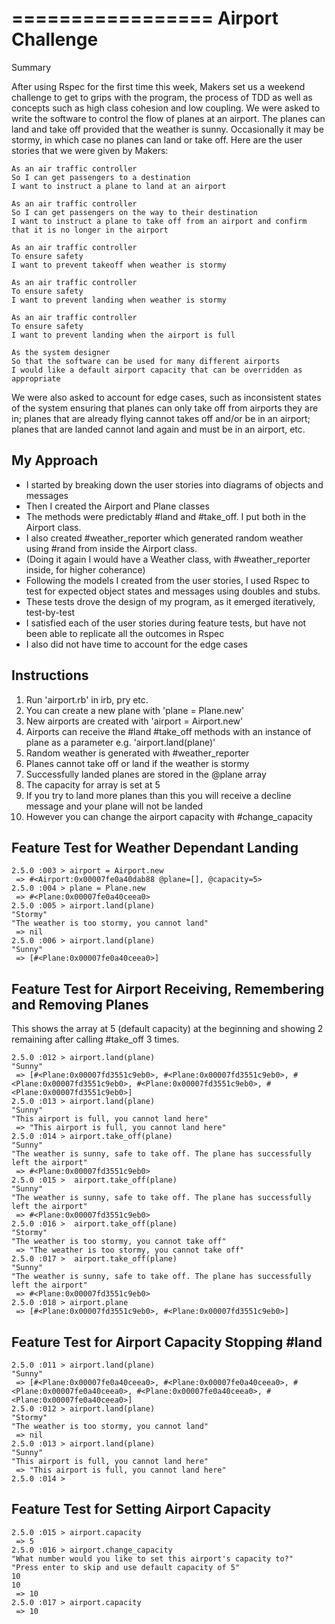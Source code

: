 =================
Airport Challenge
=================

Summary

After using Rspec for the first time this week, Makers set us a weekend challenge to get to grips with the program, the process of TDD as well as concepts such as high class cohesion and low coupling. We were asked to write the software to control the flow of planes at an airport. The planes can land and take off provided that the weather is sunny. Occasionally it may be stormy, in which case no planes can land or take off.  Here are the user stories that we were given by Makers:

```
As an air traffic controller 
So I can get passengers to a destination 
I want to instruct a plane to land at an airport

As an air traffic controller 
So I can get passengers on the way to their destination 
I want to instruct a plane to take off from an airport and confirm that it is no longer in the airport

As an air traffic controller 
To ensure safety 
I want to prevent takeoff when weather is stormy 

As an air traffic controller 
To ensure safety 
I want to prevent landing when weather is stormy 

As an air traffic controller 
To ensure safety 
I want to prevent landing when the airport is full 

As the system designer
So that the software can be used for many different airports
I would like a default airport capacity that can be overridden as appropriate

```

We were also asked to account for edge cases, such as inconsistent states of the system ensuring that planes can only take off from airports they are in; planes that are already flying cannot takes off and/or be in an airport; planes that are landed cannot land again and must be in an airport, etc.


My Approach
---------
* I started by breaking down the user stories into diagrams of objects and messages
* Then I created the Airport and Plane classes
* The methods were predictably #land and #take_off. I put both in the Airport class.
* I also created #weather_reporter which generated random weather using #rand from inside the Airport class.
* (Doing it again I would have a Weather class, with #weather_reporter inside, for higher coherance)
* Following the models I created from the user stories, I used Rspec to test for expected object states and messages using doubles and stubs.
* These tests drove the design of my program, as it emerged iteratively, test-by-test
* I satisfied each of the user stories during feature tests, but have not been able to replicate all the outcomes in Rspec
* I also did not have time to account for the edge cases


Instructions
---------
1. Run 'airport.rb' in irb, pry etc.
2. You can create a new plane with 'plane = Plane.new'
3. New airports are created with 'airport = Airport.new'
4. Airports can receive the #land #take_off methods with an instance of plane as a parameter e.g. 'airport.land(plane)'
5. Random weather is generated with #weather_reporter
6. Planes cannot take off or land if the weather is stormy
7. Successfully landed planes are stored in the @plane array
8. The capacity for array is set at 5
9. If you try to land more planes than this you will receive a decline message and your plane will not be landed
10. However you can change the airport capacity with #change_capacity


Feature Test for Weather Dependant Landing
---------
```
2.5.0 :003 > airport = Airport.new
 => #<Airport:0x00007fe0a40dab88 @plane=[], @capacity=5> 
2.5.0 :004 > plane = Plane.new
 => #<Plane:0x00007fe0a40ceea0> 
2.5.0 :005 > airport.land(plane)
"Stormy"
"The weather is too stormy, you cannot land"
 => nil 
2.5.0 :006 > airport.land(plane)
"Sunny"
 => [#<Plane:0x00007fe0a40ceea0>] 
```

Feature Test for Airport Receiving, Remembering and Removing Planes
---------
This shows the array at 5 (default capacity) at the beginning and showing 2 remaining after calling #take_off 3 times.
```
2.5.0 :012 > airport.land(plane)
"Sunny"
 => [#<Plane:0x00007fd3551c9eb0>, #<Plane:0x00007fd3551c9eb0>, #<Plane:0x00007fd3551c9eb0>, #<Plane:0x00007fd3551c9eb0>, #<Plane:0x00007fd3551c9eb0>] 
2.5.0 :013 > airport.land(plane)
"Sunny"
"This airport is full, you cannot land here"
 => "This airport is full, you cannot land here" 
2.5.0 :014 > airport.take_off(plane)
"Sunny"
"The weather is sunny, safe to take off. The plane has successfully left the airport"
 => #<Plane:0x00007fd3551c9eb0> 
2.5.0 :015 >  airport.take_off(plane)
"Sunny"
"The weather is sunny, safe to take off. The plane has successfully left the airport"
 => #<Plane:0x00007fd3551c9eb0> 
2.5.0 :016 >  airport.take_off(plane)
"Stormy"
"The weather is too stormy, you cannot take off"
 => "The weather is too stormy, you cannot take off" 
2.5.0 :017 >  airport.take_off(plane)
"Sunny"
"The weather is sunny, safe to take off. The plane has successfully left the airport"
 => #<Plane:0x00007fd3551c9eb0> 
2.5.0 :018 > airport.plane
 => [#<Plane:0x00007fd3551c9eb0>, #<Plane:0x00007fd3551c9eb0>] 
```



Feature Test for Airport Capacity Stopping #land
---------
```
2.5.0 :011 > airport.land(plane)
"Sunny"
 => [#<Plane:0x00007fe0a40ceea0>, #<Plane:0x00007fe0a40ceea0>, #<Plane:0x00007fe0a40ceea0>, #<Plane:0x00007fe0a40ceea0>, #<Plane:0x00007fe0a40ceea0>] 
2.5.0 :012 > airport.land(plane)
"Stormy"
"The weather is too stormy, you cannot land"
 => nil 
2.5.0 :013 > airport.land(plane)
"Sunny"
"This airport is full, you cannot land here"
 => "This airport is full, you cannot land here" 
2.5.0 :014 > 
```

Feature Test for Setting Airport Capacity
---------
```
2.5.0 :015 > airport.capacity
 => 5 
2.5.0 :016 > airport.change_capacity
"What number would you like to set this airport's capacity to?"
"Press enter to skip and use default capacity of 5"
10
10
 => 10 
2.5.0 :017 > airport.capacity
 => 10 
```



